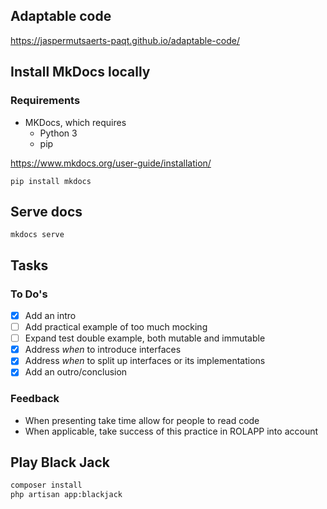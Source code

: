 Adaptable code
----

https://jaspermutsaerts-paqt.github.io/adaptable-code/


## Install MkDocs locally

### Requirements

- MKDocs, which requires
    - Python 3
    - pip

https://www.mkdocs.org/user-guide/installation/

```shell
pip install mkdocs
```

## Serve docs

```shell
mkdocs serve
```



## Tasks

### To Do's

- [x] Add an intro
- [ ] Add practical example of too much mocking
- [ ] Expand test double example, both mutable and immutable
- [x] Address _when_ to introduce interfaces
- [x] Address _when_ to split up interfaces or its implementations
- [x] Add an outro/conclusion

### Feedback

- When presenting take time allow for people to read code
- When applicable, take success of this practice in ROLAPP into account

## Play Black Jack

```sh
composer install
php artisan app:blackjack
```
